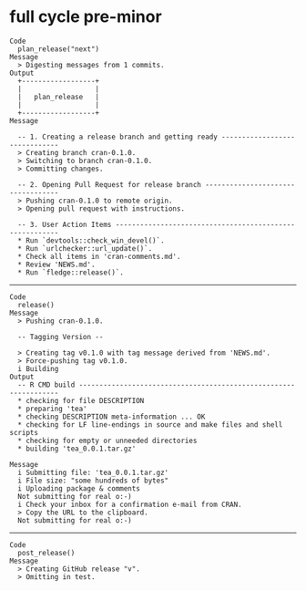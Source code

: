 # full cycle pre-minor

    Code
      plan_release("next")
    Message
      > Digesting messages from 1 commits.
    Output
      +------------------+
      |                  |
      |   plan_release   |
      |                  |
      +------------------+
    Message
      
      -- 1. Creating a release branch and getting ready ------------------------------
      > Creating branch cran-0.1.0.
      > Switching to branch cran-0.1.0.
      > Committing changes.
      
      -- 2. Opening Pull Request for release branch ----------------------------------
      > Pushing cran-0.1.0 to remote origin.
      > Opening pull request with instructions.
      
      -- 3. User Action Items --------------------------------------------------------
      * Run `devtools::check_win_devel()`.
      * Run `urlchecker::url_update()`.
      * Check all items in 'cran-comments.md'.
      * Review 'NEWS.md'.
      * Run `fledge::release()`.

---

    Code
      release()
    Message
      > Pushing cran-0.1.0.
      
      -- Tagging Version --
      
      > Creating tag v0.1.0 with tag message derived from 'NEWS.md'.
      > Force-pushing tag v0.1.0.
      i Building
    Output
      -- R CMD build -----------------------------------------------------------------
      * checking for file DESCRIPTION
      * preparing 'tea'
      * checking DESCRIPTION meta-information ... OK
      * checking for LF line-endings in source and make files and shell scripts
      * checking for empty or unneeded directories
      * building 'tea_0.0.1.tar.gz'
      
    Message
      i Submitting file: 'tea_0.0.1.tar.gz'
      i File size: "some hundreds of bytes"
      i Uploading package & comments
      Not submitting for real o:-)
      i Check your inbox for a confirmation e-mail from CRAN.
      > Copy the URL to the clipboard.
      Not submitting for real o:-)

---

    Code
      post_release()
    Message
      > Creating GitHub release "v".
      > Omitting in test.

